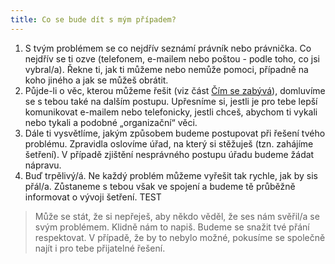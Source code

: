 ```yaml
---
title: Co se bude dít s mým případem?
---
```

1. S tvým problémem se co nejdřív seznámí právník nebo právnička. Co nejdřív se ti ozve (telefonem, e-mailem nebo poštou - podle toho, co jsi vybral/a). Řekne ti, jak ti můžeme nebo nemůže pomoci, případně na koho jiného a jak se můžeš obrátit. 
2. Půjde-li o věc, kterou můžeme řešit (viz část [Čím se zabývá](https://deti.ochrance.cz/kdo/cim-se-zabyva/)), domluvíme se s tebou také na dalším postupu. Upřesníme si, jestli je pro tebe lepší komunikovat e-mailem nebo telefonicky, jestli chceš, abychom ti vykali nebo tykali a podobné „organizační“ věci. 
3. Dále ti vysvětlíme, jakým způsobem budeme postupovat při řešení tvého problému. Zpravidla oslovíme úřad, na který si stěžuješ (tzn. zahájíme šetření). V případě zjištění nesprávného postupu úřadu budeme žádat nápravu.
4. Buď trpělivý/á. Ne každý problém můžeme vyřešit tak rychle, jak by sis přál/a. Zůstaneme s tebou však ve spojení a budeme tě průběžně informovat o vývoji šetření. TEST

> Může se stát, že si nepřeješ, aby někdo věděl, že ses nám svěřil/a se svým problémem. Klidně nám to napiš. Budeme se snažit tvé přání respektovat. V případě, že by to nebylo možné, pokusíme se společně najít i pro tebe přijatelné řešení.

![]()